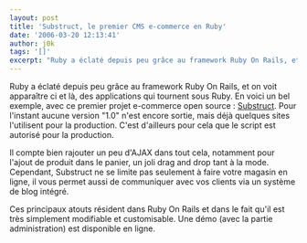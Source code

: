 ```yaml
---
layout: post
title: 'Substruct, le premier CMS e-commerce en Ruby'
date: '2006-03-20 12:13:41'
author: j0k
tags: '[]'
excerpt: "Ruby a éclaté depuis peu grâce au framework Ruby On Rails, et on voit apparaître ci et là, des applications qui tournent sous Ruby.      \nEn voici un bel exemple, avec ce premier projet e-commerce open source : [Substruct](http://dev.subimage.com/projects/substruct). Pour l'instant aucune version &quot;1.0&quot; n'est encore sortie, mais déjà quelques      …"
---
```


Ruby a éclaté depuis peu grâce au framework Ruby On Rails, et on voit apparaître ci et là, des applications qui tournent sous Ruby.
En voici un bel exemple, avec ce premier projet e-commerce open source : [Substruct](http://dev.subimage.com/projects/substruct). Pour l'instant aucune version &quot;1.0&quot; n'est encore sortie, mais déjà quelques sites l'utilisent pour la production. C'est d'ailleurs pour cela que le script est autorisé pour la production.

Il compte bien rajouter un peu d'AJAX dans tout cela, notamment pour l'ajout de produit dans le panier, un joli drag and drop tant à la mode.   Cependant, Substruct ne se limite pas seulement à faire votre magasin en ligne, il vous permet aussi de communiquer avec vos clients via un système de blog intégré.

Ces principaux atouts résident dans Ruby On Rails et dans le fait qu'il est très simplement modifiable et customisable.   Une démo (avec la partie administration) est disponible en ligne.
